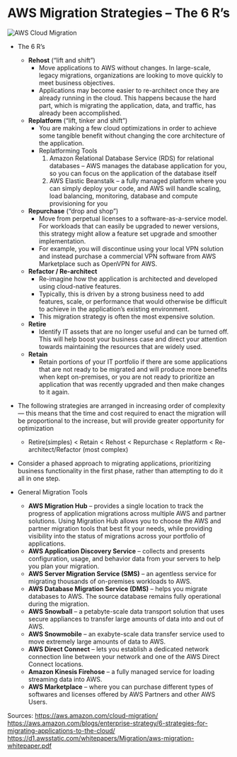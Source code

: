 # AWS Migration Strategies – The 6 R’s

![AWS Cloud Migration](https://k2y3h8q6.stackpathcdn.com/wp-content/uploads/2019/05/AWS-Cloud-Migration.jpg)

- The 6 R’s
  - **Rehost** (“lift and shift”)
    - Move applications to AWS without changes. In large-scale, legacy migrations, organizations are looking to move quickly to meet business objectives.
    - Applications may become easier to re-architect once they are already running in the  cloud. This happens because the hard part, which is migrating the application, data, and traffic, has already been accomplished.
  - **Replatform** (“lift, tinker and shift”)
    - You are making a few cloud optimizations in order to achieve some tangible  benefit without changing the core architecture of the application.
    - Replatforming Tools
      1. Amazon Relational Database Service (RDS) for relational databases – AWS  manages the database application for you, so you can focus on the  application of the database itself
      2. AWS Elastic Beanstalk – a fully managed platform where you can simply  deploy your code, and AWS will handle scaling, load balancing,  monitoring, database and compute provisioning for you
  - **Repurchase** (“drop and shop”)
    - Move from perpetual licenses to a software-as-a-service model. For workloads that can easily be upgraded to newer versions, this strategy might  allow a feature set upgrade and smoother implementation.
    - For example, you will discontinue using your local VPN solution and instead purchase a commercial VPN software from AWS Marketplace such as OpenVPN for AWS.
  - **Refactor / Re-architect**
    - Re-imagine how the application is architected and developed using cloud-native features.
    - Typically, this is driven by a strong business need to add features, scale, or  performance that would otherwise be difficult to achieve in the  application’s existing environment. 
    - This migration strategy is often the most expensive solution.
  - **Retire**
    - Identify IT assets that are no longer useful and can be turned off. This will  help boost your business case and direct your attention towards  maintaining the resources that are widely used.
  - **Retain**
    - Retain portions of your IT portfolio if there are some applications that are  not ready to be migrated and will produce more benefits when kept  on-premises, or you are not ready to prioritize an application that was  recently upgraded and then make changes to it again.

- The following strategies are arranged in increasing order of complexity —  this means that the time and cost required to enact the migration will  be proportional to the increase, but will provide greater opportunity  for optimization
  - Retire(simples) < Retain < Rehost < Repurchase < Replatform < Re-architect/Refactor (most complex)

- Consider a phased approach to migrating applications, prioritizing business  functionality in the first phase, rather than attempting to do it all in one step.
- General Migration Tools
  - **AWS Migration Hub** – provides a single location to track the progress of application  migrations across multiple AWS and partner solutions. Using Migration  Hub allows you to choose the AWS and partner migration tools that best  fit your needs, while providing visibility into the status of migrations across your portfolio of applications.
  - **AWS Application Discovery Service** – collects and presents configuration, usage, and behavior data from your servers to help you plan your migration.
  - **AWS Server Migration Service (SMS)** – an agentless service for migrating thousands of on-premises workloads to AWS.
  - **AWS Database Migration Service (DMS)** – helps you migrate databases to AWS. The source database remains fully operational during the migration.
  - **AWS Snowball** – a petabyte-scale data transport solution that uses secure appliances to transfer large amounts of data into and out of AWS.
  - **AWS Snowmobile** – an exabyte-scale data transfer service used to move extremely large amounts of data to AWS.
  - **AWS Direct Connect** – lets you establish a dedicated network connection line between your network and one of the AWS Direct Connect locations.
  - **Amazon Kinesis Firehose** – a fully managed service for loading streaming data into AWS.
  - **AWS Marketplace** – where you can purchase different types of softwares and licenses offered by AWS Partners and other AWS Users.

Sources:
 https://aws.amazon.com/cloud-migration/
 https://aws.amazon.com/blogs/enterprise-strategy/6-strategies-for-migrating-applications-to-the-cloud/
 https://d1.awsstatic.com/whitepapers/Migration/aws-migration-whitepaper.pdf

